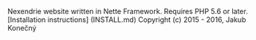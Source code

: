 Nexendrie website written in Nette Framework. Requires PHP 5.6 or later.
[Installation instructions] (INSTALL.md)
Copyright (c) 2015 - 2016, Jakub Konečný